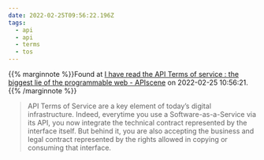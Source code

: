 ```yaml
---
date: 2022-02-25T09:56:22.196Z
tags:
  - api
  - api
  - terms
  - tos
---
```

{{% marginnote %}}Found at [I have read the API Terms of service : the biggest lie of the programmable web - APIscene](https://www.apiscene.io/api-business-models/i-have-read-the-api-terms-of-service-the-biggest-lie-of-the-programmable-web/) on 2022-02-25 10:56:21.{{% /marginnote %}}

> API Terms of Service are a key element of today’s digital infrastructure. Indeed, everytime you use a Software-as-a-Service via its API, you now integrate the technical contract represented by the interface itself. But behind it, you are also accepting the business and legal contract represented by the rights allowed in copying or consuming that interface.

